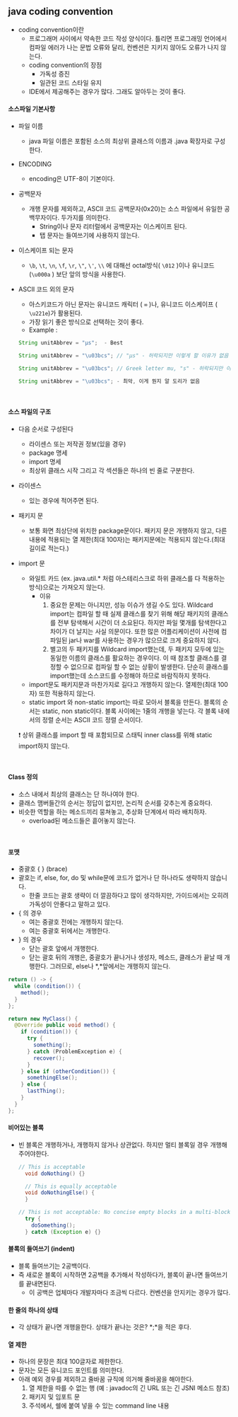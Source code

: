## java coding convention

- coding convention이란
  - 프로그래머 사이에서 약속한 코드 작성 양식이다.
    틀리면 프로그래밍 언어에서 컴파일 에러가 나는 문법 오류와 달리, 컨벤션은 지키지 않아도 오류가 나지 않는다.
  - coding convention의 장점
    - 가독성 증진
    - 일관된 코드 스타일 유지
  - IDE에서 제공해주는 경우가 많다. 그래도 알아두는 것이 좋다.



#### 소스파일 기본사항

- 파일 이름
  - java 파일 이름은 포함된 소스의 최상위 클래스의 이름과 .java 확장자로 구성한다.

- ENCODING
  - encoding은 UTF-8이 기본이다.
  
- 공백문자
  - 개행 문자를 제외하고, ASCII 코드 공백문자(0x20)는 소스 파일에서 유일한 공백무자이다. 두가지를 의미한다.
    - String이나 문자 리터럴에서 공백문자는 이스케이프 된다.
    - 탭 문자는 들여쓰기에 사용하지 않는다.
  
- 이스케이프 되는 문자

  - `\b`, `\t`, `\n`, `\f`, `\r`, `\"`, `\'`, `\\` 에 대해선 octal방식( `\012` )이나 유니코드(`\u000a` ) 보단 앞의 방식을 사용한다.

- ASCII 코드 외의 문자

  - 아스키코드가 아닌 문자는 유니코드 캐릭터  ( `∞` )나,  유니코드 이스케이프  ( `\u221e`)가 활용된다.
  - 가장 읽기 좋은 방식으로 선택하는 것이 좋다.
  - Example :

  ```java
  String unitAbbrev = "μs";  - Best
  
  String unitAbbrev = "\u03bcs"; // "μs" - 허락되지만 이렇게 할 이유가 없음
  
  String unitAbbrev = "\u03bcs"; // Greek letter mu, "s" - 허락되지만 이상해보이고, 오해를 살 여지가 있음
  
  String unitAbbrev = "\u03bcs"; - 최악, 이게 뭔지 알 도리가 없음
  ```


<br/>

#### 소스 파일의 구조

- 다음 순서로 구성된다
  - 라이센스 또는 저작권 정보(있을 경우)
  - package 명세
  - import 명세
  - 최상위 클래스 시작 그리고 각 섹션들은 하나의 빈 줄로 구분한다.
  
- 라이센스
  - 있는 경우에 적어주면 된다.
  
- 패키지 문
  - 보통 화면 최상단에 위치한 package문이다. 패키지 문은 개행하지 않고, 다른 내용에 적용되는 열 제한(최대 100자)는 패키지문에는 적용되지 않는다.(최대 길이로 적는다.)
  
- import 문
  - 와일트 카드 (ex. java.util.* 처럼 아스테리스크로 하위 클래스를 다 적용하는 방식)으로는 가져오지 않는다.
    - 이유
      1.  중요한 문제는 아니지만, 성능 이슈가 생길 수도 있다. Wildcard import는 컴파일 할 때 실제 클래스를 찾기 위해 해당 패키지의 클래스를 전부 탐색해서 시간이 더 소요된다. 하지만 파일 몇개를 탐색한다고 차이가 더 날지는 사실 의문이다. 또한 많은 어플리케이션이 사전에 컴파일된 jar나 war를 사용하는 경우가 많으므로 크게 중요하지 않다.
      2.  별고의 두 패키지를 Wildcard import했는데, 두 패키지 모두에 있는 동일한 이름의 클래스를 활요하는 경우이다. 이 때 참조할 클래스를 결정할 수 없으므로 컴파일 할 수 없는 상황이 발생한다. 단순히 클래스를 import했는데 소스코드를 수정해야 하므로 바람직하지 못하다.
  - import문도 패키지문과 마찬가지로 길다고 개행하지 않는다. 열제한(최대 100자) 또한 적용하지 않는다.
  - static import 와 non-static import는 따로 모아서 블록을 만든다. 블록의 순서는 static, non static이다. 블록 사이에는 1줄의 개행을 넣는다. 각 블록 내에서의 정렬 순서는 ASCII 코드 정렬 순서이다.
  
  ❗ 상위 클래스를 import 할 때 포함되므로 스태틱 inner class를 위해 static import하지 않는다.

<br/>

#### Class 정의

- 소스 내에서 최상의 클래스는 단 하나여야 한다.
- 클래스 맴버들간의 순서는 정답이 없지만, 논리적 순서를 갖추는게 중요하다.
- 비슷한 역할을 하는 메소드끼리 뭉쳐놓고, 추상화 단계에서 따라 배치하자.
  - overload된 메소드들은 흩어놓지 않는다.

<br/>

#### 포맷

- 중괄호 { } (brace)
- 괄호는 if, else, for, do 및 while문에 코드가 없거나 단 하나라도 생략하지 않습니다.
  - 한줄 코드는 괄호 생략이 더 깔끔하다고 많이 생각하지만, 가이드에서는 오히려 가독성이 안좋다고 말하고 있다.
- { 의 경우
  - 여는 중괄호 전에는 개행하지 않는다.
  - 여는 중괄호 뒤에서는 개행한다.
- } 의 경우
  - 닫는 괄호 앞에서 개행한다.
  - 닫는 괄호 뒤의 개행은, 중괄호가 끝나거나 생성자, 메소드, 클래스가 끝날 때 개행한다. 그러므로, else나 *,*앞에서는 개행하지 않는다.

```java
return () -> {
  while (condition()) {
    method();
  }
};

return new MyClass() {
  @Override public void method() {
    if (condition()) {
      try {
        something();
      } catch (ProblemException e) {
        recover();
      }
    } else if (otherCondition()) {
      somethingElse();
    } else {
      lastThing();
    }
  }
};
```

#### 비어있는 블록

- 빈 블록은 개행하거나, 개행하지 않거나 상관없다. 하지만 멀티 블록일 경우 개행해주어야한다.

  ```java
  // This is acceptable
    void doNothing() {}
  
    // This is equally acceptable
    void doNothingElse() {
    }
  
  // This is not acceptable: No concise empty blocks in a multi-block statement
    try {
      doSomething();
    } catch (Exception e) {}
  ```


#### 블록의 들여쓰기 (indent)

- 블록 들여쓰기는 2공백이다.
- 즉 새로운 블록이 시작하면 2공백을 추가해서 작성하다가, 블록이 끝나면 들여쓰기를 끝내면된다.
  - 이 공백은 업체마다 개발자마다 조금씩 다르다. 컨벤션을 안지키는 경우가 많다.

#### 한 줄의 하나의 상태

- 각 상태가 끝나면 개행을한다. 상태가 끝나는 것은? *;*을 적은 후다.

#### 열 제한

- 하나의 문장은 최대 100글자로 제한한다.
- 문자는 모든 유니코드 포인트를 의미한다.
- 아래 예외 경우를 제외하고 줄바꿈 규직에 의거해 줄바꿈을 해야한다.
  1. 열 제한을 따를 수 없는 행 (예 : javadoc의 긴 URL 또는 긴 JSNI 메소드 참조)
  2. 패키지 및 임포트 문
  3. 주석에서, 쉘에 붙여 넣을 수 있는 command line 내용


